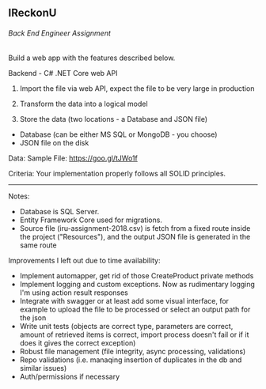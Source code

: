 ## IReckonU  

###### Back End Engineer Assignment

Build a web app with the features described below.

Backend - C# .NET Core web API

1. Import the file via web API, expect the file to be very large in production

2. Transform the data into a logical model

3. Store the data (two locations - a Database and JSON file)

  - Database (can be either MS SQL or MongoDB - you choose)
  - JSON file on the disk
  
Data: Sample File: https://goo.gl/tJWo1f

Criteria: Your implementation properly follows all SOLID principles.


-----------------------------------------------------------------------------------------

Notes:

- Database is SQL Server.
- Entity Framework Core used for migrations.
- Source file (iru-assignment-2018.csv) is fetch from a fixed route inside the project ("Resources"), and the output JSON file is generated in the same route

Improvements I left out due to time availability:

- Implement automapper, get rid of those CreateProduct private methods
- Implement logging and custom exceptions. Now as rudimentary logging I'm using action result responses
- Integrate with swagger or at least add some visual interface, for example to upload the file to be processed or select an output path for the json
- Write unit tests (objects are correct type, parameters are correct, amount of retrieved items is correct, import process doesn't fail or if it does it gives the correct exception)
- Robust file management (file integrity, async processing, validations)
- Repo validations (i.e. manaqing insertion of duplicates in the db and similar issues)
- Auth/permissions if necessary
